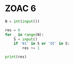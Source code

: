 # ZOAC 6

```python
N = int(input())

res = 0
for _ in range(N):
    S = input()
    if '01' in S or 'OI' in S:
        res += 1

print(res)
```
